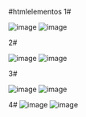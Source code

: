 #htmlelementos
1#

![image](https://github.com/user-attachments/assets/41950ad3-89be-402b-b153-f20845908539)
![image](https://github.com/user-attachments/assets/ebcaaea9-7a81-4a24-9253-d7fa084f34b2)

2#

![image](https://github.com/user-attachments/assets/64ce1182-d4fe-486f-9414-5a6f956259dc)
![image](https://github.com/user-attachments/assets/2434977e-e70f-4776-9992-24ce54a007b2)

3#

![image](https://github.com/user-attachments/assets/5b1d5870-1430-4d01-ad8e-0764794cef98)
![image](https://github.com/user-attachments/assets/c66fb6fa-bf75-4c5b-935e-136da516a3dd)

4#
![image](https://github.com/user-attachments/assets/47e6eab7-7ef3-4e8c-9a7c-a9c7baa777b6)
![image](https://github.com/user-attachments/assets/02e59239-0952-4668-8409-9373cac60ac5)

